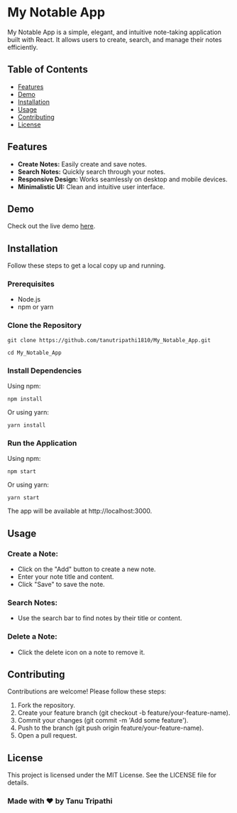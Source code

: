 # My Notable App

My Notable App is a simple, elegant, and intuitive note-taking application built with React. It allows users to create, search, and manage their notes efficiently.

## Table of Contents

- [Features](#features)
- [Demo](#demo)
- [Installation](#installation)
- [Usage](#usage)
- [Contributing](#contributing)
- [License](#license)

## Features

- **Create Notes:** Easily create and save notes.
- **Search Notes:** Quickly search through your notes.
- **Responsive Design:** Works seamlessly on desktop and mobile devices.
- **Minimalistic UI:** Clean and intuitive user interface.

## Demo

Check out the live demo [here](https://github.com/tanutripathi1810/My_Notable_App).

## Installation

Follow these steps to get a local copy up and running.

### Prerequisites

- Node.js
- npm or yarn

### Clone the Repository

```
git clone https://github.com/tanutripathi1810/My_Notable_App.git

cd My_Notable_App
```


### Install Dependencies

 Using npm:
```
npm install
```

Or using yarn:
```
yarn install
```

### Run the Application
Using npm:
```
npm start
```
Or using yarn:
```
yarn start
```

The app will be available at http://localhost:3000.

## Usage

### Create a Note:

+ Click on the "Add" button to create a new note.
+ Enter your note title and content.
+ Click "Save" to save the note.

### Search Notes:

+ Use the search bar to find notes by their title or content.

### Delete a Note:

- Click the delete icon on a note to remove it.

## Contributing

Contributions are welcome! Please follow these steps:

1. Fork the repository.
2. Create your feature branch (git checkout -b feature/your-feature-name).
3. Commit your changes (git commit -m 'Add some feature').
4. Push to the branch (git push origin feature/your-feature-name).
5. Open a pull request.

## License
This project is licensed under the MIT License. See the LICENSE file for details.

### Made with ❤️ by Tanu Tripathi

